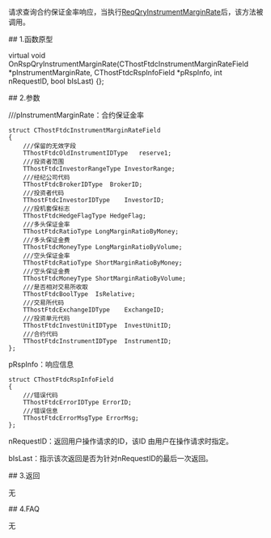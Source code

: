 <p>请求查询合约保证金率响应，当执行<a href="../../CTHOSTFTDCTRADERSPI/REQQRYINSTRUMENTMARGINRATE/">ReqQryInstrumentMarginRate</a>后，该方法被调用。</p>
<span class="anchor" id="ab0cb5c2-8f34-43b6-bd2f-2175785276fb"></span>
## 1.函数原型
<p>virtual void OnRspQryInstrumentMarginRate(CThostFtdcInstrumentMarginRateField *pInstrumentMarginRate, CThostFtdcRspInfoField *pRspInfo, int nRequestID, bool bIsLast) {};</p>
<span class="anchor" id="a3f15ff5-65cd-4a4c-b11e-b34f396386ad"></span>
## 2.参数
<p>///pInstrumentMarginRate：合约保证金率</p>
<pre><code>struct CThostFtdcInstrumentMarginRateField
{
    ///保留的无效字段
    TThostFtdcOldInstrumentIDType   reserve1;
    ///投资者范围
    TThostFtdcInvestorRangeType InvestorRange;
    ///经纪公司代码
    TThostFtdcBrokerIDType  BrokerID;
    ///投资者代码
    TThostFtdcInvestorIDType    InvestorID;
    ///投机套保标志
    TThostFtdcHedgeFlagType HedgeFlag;
    ///多头保证金率
    TThostFtdcRatioType LongMarginRatioByMoney;
    ///多头保证金费
    TThostFtdcMoneyType LongMarginRatioByVolume;
    ///空头保证金率
    TThostFtdcRatioType ShortMarginRatioByMoney;
    ///空头保证金费
    TThostFtdcMoneyType ShortMarginRatioByVolume;
    ///是否相对交易所收取
    TThostFtdcBoolType  IsRelative;
    ///交易所代码
    TThostFtdcExchangeIDType    ExchangeID;
    ///投资单元代码
    TThostFtdcInvestUnitIDType  InvestUnitID;
    ///合约代码
    TThostFtdcInstrumentIDType  InstrumentID;
};
</code></pre>
<p>pRspInfo：响应信息</p>
<pre><code>struct CThostFtdcRspInfoField
{
    ///错误代码
    TThostFtdcErrorIDType ErrorID;
    ///错误信息
    TThostFtdcErrorMsgType ErrorMsg;
};
</code></pre>
<p>nRequestID：返回用户操作请求的ID，该ID 由用户在操作请求时指定。</p>
<p>bIsLast：指示该次返回是否为针对nRequestID的最后一次返回。</p>
<span class="anchor" id="72dc0ba9-9ed3-465b-87e4-d572455ebe44"></span>
## 3.返回
<p>无</p>
<span class="anchor" id="9df83cd2-6375-42ac-b7e0-7a4f785551f4"></span>
## 4.FAQ
<p>无</p>
